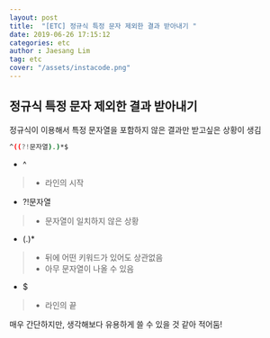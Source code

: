 ```yaml
---
layout: post
title:  "[ETC] 정규식 특정 문자 제외한 결과 받아내기 "
date: 2019-06-26 17:15:12
categories: etc 
author : Jaesang Lim
tag: etc
cover: "/assets/instacode.png"
---
```


##  정규식 특정 문자 제외한 결과 받아내기 

정규식이 이용해서 특정 문자열을 포함하지 않은 결과만 받고싶은 상황이 생김

```bash
^((?!문자열).)*$
```

- ^ 
> - 라인의 시작

- ?!문자열 
> - 문자열이 일치하지 않은 상황

- (.)*
> - 뒤에 어떤 키워드가 있어도 상관없음 
> - 아무 문자열이 나올 수 있음

- $
> - 라인의 끝

매우 간단하지만, 생각해보다 유용하게 쓸 수 있을 것 같아 적어둠!
